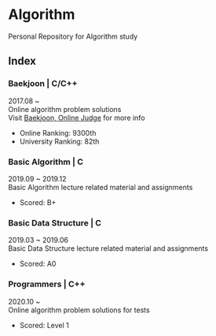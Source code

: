 Algorithm
=========
Personal Repository for Algorithm study

## Index
### Baekjoon | C/C++
2017.08 ~  
Online algorithm problem solutions   
Visit [Baekjoon, Online Judge](https://www.acmicpc.net) for more info   
* Online Ranking: 9300th  
* University Ranking: 82th    

### Basic Algorithm | C
2019.09 ~ 2019.12  
Basic Algorithm lecture related material and assignments   
* Scored: B+
### Basic Data Structure | C
2019.03 ~ 2019.06  
Basic Data Structure lecture related material and assignments  
* Scored: A0

### Programmers | C++
2020.10 ~  
Online algorithm problem solutions for tests  
* Scored: Level 1
